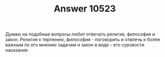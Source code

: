 ﻿---
title: "Answer 10523"
se.owner.user_id: 387032
se.owner.display_name: "Aziz Umarov"
se.owner.link: "https://ru.meta.stackoverflow.com/users/387032/aziz-umarov"
se.answer_id: 10523
se.question_id: 535
se.post_type: answer
se.score: -2
se.is_accepted: False
---
<p>Думаю на подобные вопросы любит отвечать религия, философия и закон. Религия к терпению, философия - поговорить и отвлечь к более важным по его мнению задачам и закон в виде - его суровости наказания.</p>
